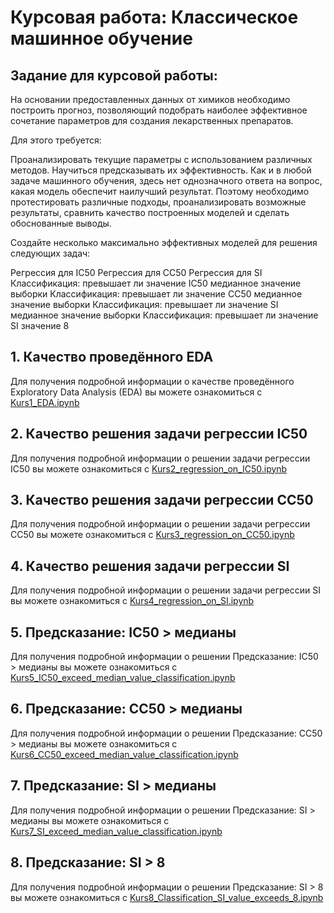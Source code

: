 # Курсовая работа: Классическое машинное обучение
## Задание для курсовой работы:
На основании предоставленных данных от химиков необходимо построить прогноз, позволяющий подобрать наиболее эффективное сочетание параметров для создания лекарственных препаратов.

Для этого требуется:

Проанализировать текущие параметры с использованием различных методов.
Научиться предсказывать их эффективность.
Как и в любой задаче машинного обучения, здесь нет однозначного ответа на вопрос, какая модель обеспечит наилучший результат. Поэтому необходимо протестировать различные подходы, проанализировать возможные результаты, сравнить качество построенных моделей и сделать обоснованные выводы.

Создайте несколько максимально эффективных моделей для решения следующих задач:

Регрессия для IC50
Регрессия для CC50
Регрессия для SI
Классификация: превышает ли значение IC50 медианное значение выборки
Классификация: превышает ли значение CC50 медианное значение выборки
Классификация: превышает ли значение SI медианное значение выборки
Классификация: превышает ли значение SI значение 8
## 1. Качество проведённого EDA 
Для получения подробной информации о качестве проведённого Exploratory Data Analysis (EDA) вы можете ознакомиться с [Kurs1_EDA.ipynb](https://github.com/IGOR-67/Coursework_ML/blob/master/Kurs1_EDA.ipynb)
## 2. Качество решения задачи регрессии IC50
Для получения подробной информации о решении задачи регрессии IC50 вы можете ознакомиться с [Kurs2_regression_on_IC50.ipynb](https://github.com/IGOR-67/Coursework_ML/blob/master/Kurs2_regression_on_IC50.ipynb)
## 3. Качество решения задачи регрессии CC50
Для получения подробной информации о решении задачи регрессии СC50 вы можете ознакомиться с [Kurs3_regression_on_СC50.ipynb](https://github.com/IGOR-67/Coursework_ML/blob/master/Kurs3_regression_on_CC50.ipynb)
## 4. Качество решения задачи регрессии SI
Для получения подробной информации о решении задачи регрессии SI вы можете ознакомиться с [Kurs4_regression_on_SI.ipynb](https://github.com/IGOR-67/Coursework_ML/blob/master/Kurs4_regression_on_SI.ipynb)
## 5. Предсказание: IC50 > медианы
Для получения подробной информации о решении Предсказание: IC50 > медианы вы можете ознакомиться с [Kurs5_IC50_exceed_median_value_classification.ipynb](https://github.com/IGOR-67/Coursework_ML/blob/master/Kurs5_IC50_exceed_median_value_classification.ipynb)
## 6. Предсказание: CC50 > медианы
Для получения подробной информации о решении  Предсказание: CC50 > медианы вы можете ознакомиться с [Kurs6_CC50_exceed_median_value_classification.ipynb](https://github.com/IGOR-67/Coursework_ML/blob/master/Kurs6_CC50_exceed_median_value_classification.ipynb)
## 7. Предсказание: SI > медианы
Для получения подробной информации о решении Предсказание: SI > медианы вы можете ознакомиться с [Kurs7_SI_exceed_median_value_classification.ipynb](https://github.com/IGOR-67/Coursework_ML/blob/master/Kurs7_SI_exceed_median_value_classification.ipynb)
## 8. Предсказание: SI > 8
Для получения подробной информации о решении Предсказание: SI > 8 вы можете ознакомиться с [Kurs8_Classification_SI_value_exceeds_8.ipynb](https://github.com/IGOR-67/Coursework_ML/blob/master/Kurs8_Classification_SI_value_exceeds_8.ipynb)
 



